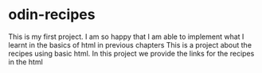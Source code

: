 # odin-recipes
This is my first project. I am so happy that I am able to implement what I learnt in the basics of html in previous chapters 
This is a project about the recipes using basic html.
In this project we provide the links for the recipes in the html